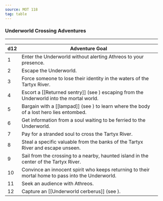 ```yaml
---
source: MOT 118
tag: table
---
```


### Underworld Crossing Adventures
---
|d12|Adventure Goal|
|----|------------|
|1|Enter the Underworld without alerting Athreos to your presence.|
|2|Escape the Underworld.|
|3|Force someone to lose their identity in the waters of the Tartyx River.|
|4|Escort a [[Returned sentry]] (see ) escaping from the Underworld into the mortal world.|
|5|Bargain with a [[lampad]] (see ) to learn where the body of a lost hero lies entombed.|
|6|Get information from a soul waiting to be ferried to the Underworld.|
|7|Pay for a stranded soul to cross the Tartyx River.|
|8|Steal a specific valuable from the banks of the Tartyx River and escape unseen.|
|9|Sail from the crossing to a nearby, haunted island in the center of the Tartyx River.|
|10|Convince an innocent spirit who keeps returning to their mortal home to pass into the Underworld.|
|11|Seek an audience with Athreos.|
|12|Capture an [[Underworld cerberus]] (see ).|
